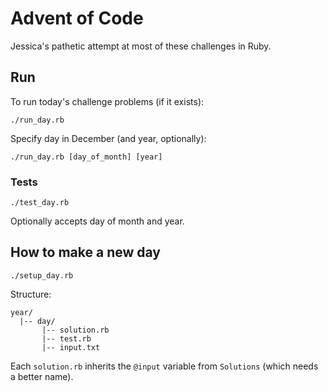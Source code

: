 # Advent of Code

Jessica's pathetic attempt at most of these challenges in Ruby.

## Run

To run today's challenge problems (if it exists):

`./run_day.rb`

Specify day in December (and year, optionally):

`./run_day.rb [day_of_month] [year]`


### Tests

`./test_day.rb`

Optionally accepts day of month and year.

## How to make a new day

`./setup_day.rb`

Structure:

```
year/
  |-- day/
       |-- solution.rb
       |-- test.rb
       |-- input.txt
```

Each `solution.rb` inherits the `@input` variable from `Solutions` (which needs a better name).
